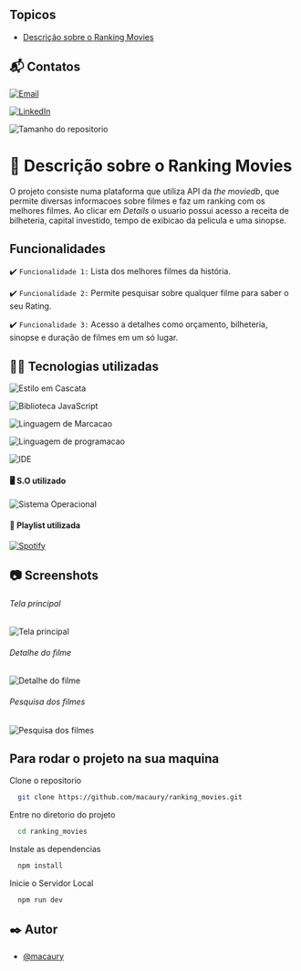 
## Topicos

- [Descrição sobre o Ranking Movies](#🎥-Descrição-sobre-o-Ranking-Movies)


## 📬 Contatos 

[![Email](https://img.shields.io/badge/Gmail-D14836?style=for-the-badge&logo=gmail&logoColor=white)]()

[![LinkedIn](https://img.shields.io/badge/LinkedIn-0077B5?style=for-the-badge&logo=linkedin&logoColor=white)]()

![Tamanho do repositorio](https://img.shields.io/github/repo-size/macaury/ranking_movies)


# 🎥 Descrição sobre o Ranking Movies


O projeto consiste numa plataforma que utiliza API da *the moviedb*, que permite diversas informacoes sobre filmes e faz um ranking com os melhores filmes. Ao clicar em *Details* o usuario possui acesso a receita de bilheteria, capital investido, tempo de exibicao da pelicula e uma sinopse.

## Funcionalidades

:heavy_check_mark: `Funcionalidade 1:` Lista dos melhores filmes da história.

:heavy_check_mark: `Funcionalidade 2:` Permite pesquisar sobre qualquer filme para saber o seu Rating.

:heavy_check_mark: `Funcionalidade 3:` Acesso a detalhes como orçamento, bilheteria, sinopse e duração de filmes em um só lugar.


## 👨‍💻 Tecnologias utilizadas 
 
![Estilo em Cascata](https://img.shields.io/badge/CSS3-1572B6?style=for-the-badge&logo=css3&logoColor=white)
 
![Biblioteca JavaScript](https://img.shields.io/badge/React-20232A?style=for-the-badge&logo=react&logoColor=61DAFB)

![Linguagem de Marcacao](https://img.shields.io/badge/HTML5-E34F26?style=for-the-badge&logo=html5&logoColor=white)

![Linguagem de programacao](https://img.shields.io/badge/JavaScript-F7DF1E?style=for-the-badge&logo=javascript&logoColor=black)

![IDE](https://img.shields.io/badge/Visual_Studio_Code-0078D4?style=for-the-badge&logo=visual%20studio%20code&logoColor=white)

#### 🖥️ S.O utilizado 

![Sistema Operacional](https://img.shields.io/badge/Windows-0078D6?style=for-the-badge&logo=windows&logoColor=white)

#### 📼 Playlist utilizada 

[![Spotify](https://img.shields.io/badge/Spotify-1ED760?&style=for-the-badge&logo=spotify&logoColor=white)](https://open.spotify.com/playlist/37i9dQZF1E4xLkk6PvMhnr?si=IJIohQMyT9WikBhK2t2-2g&utm_source=whatsapp)

## 📷 Screenshots 

###### *Tela principal*
![Tela principal]( https://user-images.githubusercontent.com/64115668/197311438-a9878d71-4da1-4b57-8b83-2451ff11c253.jpeg)

###### *Detalhe do filme*
![Detalhe do filme](https://user-images.githubusercontent.com/64115668/197311445-860da38a-ecef-4c06-82cd-8863c70516eb.jpeg)

###### *Pesquisa dos filmes*
![Pesquisa dos filmes](https://user-images.githubusercontent.com/64115668/197311447-f82c5f5d-fd5e-4d0b-ba68-c212d895b587.jpeg)

## Para rodar o projeto na sua maquina 

Clone o repositorio

```bash
  git clone https://github.com/macaury/ranking_movies.git
```

Entre no diretorio do projeto

```bash
  cd ranking_movies
```

Instale as dependencias

```bash
  npm install
```

Inicie o Servidor Local

```bash
  npm run dev
```

## ✒️ Autor

- [@macaury](https://www.github.com/macaury)
